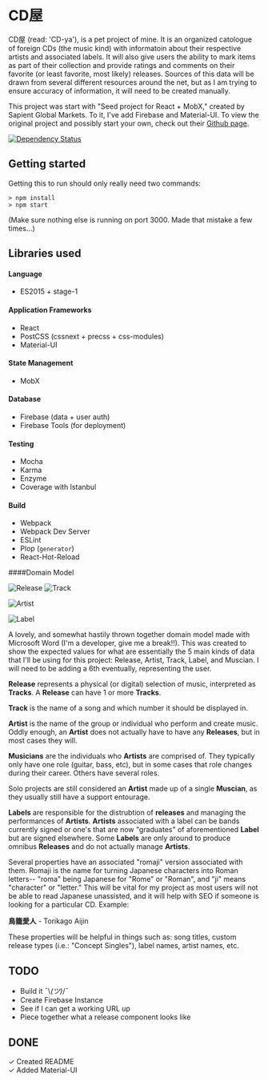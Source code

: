 # CD屋

CD屋 (read: 'CD-ya'), is a pet project of mine. It is an organized catologue of foreign CDs (the music kind) with informatoin about their respective artists and associated labels. It will also give users the ability to mark items as part of their collection and provide ratings and comments on their favorite (or least favorite, most likely) releases. Sources of this data will be drawn from several different resources around the net, but as I am trying to ensure accuracy of information, it will need to be created manually.

This project was start with "Seed project for React + MobX," created by Sapient Global Markets. To it, I've add Firebase and Material-UI. To view the original project and possibly start your own, check out their [Github page](https://github.com/sapientglobalmarkets/react-mobx-seed).


[![Dependency Status](https://david-dm.org/sapientglobalmarkets/react-mobx-seed.svg)](https://david-dm.org/sapientglobalmarkets/react-mobx-seed)

## Getting started
Getting this to run should only really need two commands:

```shell
> npm install
> npm start
```

(Make sure nothing else is running on port 3000. Made that mistake a few times...)


## Libraries used

#### Language
- ES2015 + stage-1

#### Application Frameworks

- React
- PostCSS (cssnext + precss + css-modules)
- Material-UI

#### State Management

- MobX

#### Database
- Firebase (data + user auth)
- Firebase Tools (for deployment)

#### Testing

- Mocha
- Karma
- Enzyme
- Coverage with Istanbul

#### Build

- Webpack
- Webpack Dev Server
- ESLint
- Plop (`generator`)
- React-Hot-Reload

####Domain Model

![Release](https://66.media.tumblr.com/4ec85329f57faa1543490e82640d2cd6/tumblr_ob8jrt1Uss1ufu590o2_400.png "Release") ![Track](https://66.media.tumblr.com/c74c17c44e8b28c3c37420e8ab1ffc96/tumblr_ob8jrt1Uss1ufu590o1_250.png "Track")

![Artist](https://67.media.tumblr.com/e459ec303367c0109e0eb9ddd2af069d/tumblr_ob8jrt1Uss1ufu590o3_540.png "Artist")

![Label](https://67.media.tumblr.com/3bde15da96ff5c1d79c3168ea0920728/tumblr_ob8jrt1Uss1ufu590o5_540.png "Label")

A lovely, and somewhat hastily thrown together domain model made with Microsoft Word (I'm a developer, give me a break!!). This was created to show the expected values for what are essentially the 5 main kinds of data that I'll be using for this project: Release, Artist, Track, Label, and Muscian. I will need to be adding a 6th eventually, representing the user. 

**Release** represents a physical (or digital) selection of music, interpreted as **Tracks**. A **Release** can have 1 or more **Tracks**.

**Track** is the name of a song and which number it should be displayed in.

**Artist** is the name of the group or individual who perform and create music. Oddly enough, an **Artist** does not actually have to have any **Releases**, but in most cases they will.

**Musicians** are the individuals who **Artists** are comprised of. They typically only have one role (guitar, bass, etc), but in some cases that role changes during their career. Others have several roles. 

Solo projects are still considered an **Artist** made up of a single **Muscian**, as they usually still have a support entourage.

**Labels** are responsible for the distrubtion of **releases** and managing the performances of **Artists**. **Artists** associated with a label can be bands currently signed or one's that are now "graduates" of aforementioned **Label** but are signed elsewhere. Some **Labels** are only around to produce omnibus **Releases** and do not actually manage **Artists**.

Several properties have an associated "romaji" version associated with them. Romaji is the name for turning Japanese characters into Roman letters-- "roma" being Japanese for "Rome" or "Roman", and "ji" means "character" or "letter." This will be vital for my project as most users will not be able to read Japanese unassisted, and it will help with SEO if someone is looking for a particular CD. Example:

**鳥籠愛人** - Torikago Aijin

These properties will be helpful in things such as: song titles, custom release types (i.e.: "Concept Singles"), label names, artist names, etc. 


## TODO

- Build it ¯\\_(ツ)_/¯  
- Create Firebase Instance  
- See if I can get a working URL up  
- Piece together what a release component looks like  

## DONE

✓ Created README  
✓ Added Material-UI  

